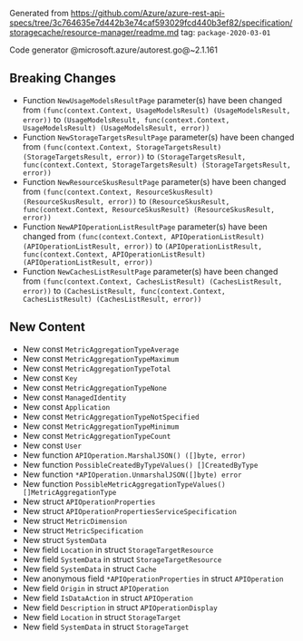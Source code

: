 Generated from https://github.com/Azure/azure-rest-api-specs/tree/3c764635e7d442b3e74caf593029fcd440b3ef82/specification/storagecache/resource-manager/readme.md tag: `package-2020-03-01`

Code generator @microsoft.azure/autorest.go@~2.1.161

## Breaking Changes

- Function `NewUsageModelsResultPage` parameter(s) have been changed from `(func(context.Context, UsageModelsResult) (UsageModelsResult, error))` to `(UsageModelsResult, func(context.Context, UsageModelsResult) (UsageModelsResult, error))`
- Function `NewStorageTargetsResultPage` parameter(s) have been changed from `(func(context.Context, StorageTargetsResult) (StorageTargetsResult, error))` to `(StorageTargetsResult, func(context.Context, StorageTargetsResult) (StorageTargetsResult, error))`
- Function `NewResourceSkusResultPage` parameter(s) have been changed from `(func(context.Context, ResourceSkusResult) (ResourceSkusResult, error))` to `(ResourceSkusResult, func(context.Context, ResourceSkusResult) (ResourceSkusResult, error))`
- Function `NewAPIOperationListResultPage` parameter(s) have been changed from `(func(context.Context, APIOperationListResult) (APIOperationListResult, error))` to `(APIOperationListResult, func(context.Context, APIOperationListResult) (APIOperationListResult, error))`
- Function `NewCachesListResultPage` parameter(s) have been changed from `(func(context.Context, CachesListResult) (CachesListResult, error))` to `(CachesListResult, func(context.Context, CachesListResult) (CachesListResult, error))`

## New Content

- New const `MetricAggregationTypeAverage`
- New const `MetricAggregationTypeMaximum`
- New const `MetricAggregationTypeTotal`
- New const `Key`
- New const `MetricAggregationTypeNone`
- New const `ManagedIdentity`
- New const `Application`
- New const `MetricAggregationTypeNotSpecified`
- New const `MetricAggregationTypeMinimum`
- New const `MetricAggregationTypeCount`
- New const `User`
- New function `APIOperation.MarshalJSON() ([]byte, error)`
- New function `PossibleCreatedByTypeValues() []CreatedByType`
- New function `*APIOperation.UnmarshalJSON([]byte) error`
- New function `PossibleMetricAggregationTypeValues() []MetricAggregationType`
- New struct `APIOperationProperties`
- New struct `APIOperationPropertiesServiceSpecification`
- New struct `MetricDimension`
- New struct `MetricSpecification`
- New struct `SystemData`
- New field `Location` in struct `StorageTargetResource`
- New field `SystemData` in struct `StorageTargetResource`
- New field `SystemData` in struct `Cache`
- New anonymous field `*APIOperationProperties` in struct `APIOperation`
- New field `Origin` in struct `APIOperation`
- New field `IsDataAction` in struct `APIOperation`
- New field `Description` in struct `APIOperationDisplay`
- New field `Location` in struct `StorageTarget`
- New field `SystemData` in struct `StorageTarget`
